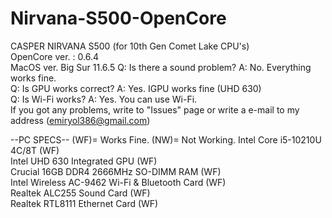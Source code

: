 # Nirvana-S500-OpenCore
CASPER NIRVANA S500 (for 10th Gen Comet Lake CPU's)                                                    
OpenCore ver. : 0.6.4  
MacOS ver. Big Sur 11.6.5
Q: Is there a sound problem? A: No. Everything works fine.                                                  
Q: Is GPU works correct? A: Yes. IGPU works fine (UHD 630)                                                  
Q: Is Wi-Fi works? A: Yes. You can use Wi-Fi.                                                  
If you got any problems, write to "Issues" page or write a e-mail to my address (emiryol386@gmail.com)


--PC SPECS--
(WF)= Works Fine. (NW)= Not Working.
Intel Core i5-10210U 4C/8T (WF)                                                  
Intel UHD 630 Integrated GPU (WF)                                                  
Crucial 16GB DDR4 2666MHz SO-DIMM RAM (WF)                                                  
Intel Wireless AC-9462 Wi-Fi & Bluetooth Card (WF)                                                  
Realtek ALC255 Sound Card (WF)                                                  
Realtek RTL8111 Ethernet Card (WF)                                                  

